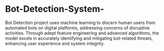 # Bot-Detection-System-
Bot Detection project uses machine learning to discern human users from automated bots on digital platforms, addressing concerns of disruptive activities. Through adept feature engineering and advanced algorithms, the model excels in accurately identifying and mitigating bot-related threats, enhancing user experience and system integrity.

